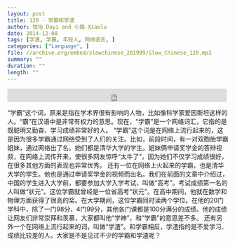```yaml
---
layout: post
title: 120 - 学霸和学渣
author: 独怡 Duyi and 小璐 Xiaolu
date: 2014-12-08
tags: [学渣, 学霸, 年轻人, 网络语言, ]
categories: ["Language", ]
file: //archive.org/embed/slowchinese_201909/Slow_Chinese_120.mp3
summary: ""
duration: ""
length: ""
---
```


<iframe src="https://archive.org/embed/slowchinese_201909/Slow_Chinese_120.mp3" width="500" height="30" frameborder="0" webkitallowfullscreen="true" mozallowfullscreen="true" allowfullscreen></iframe>

“学霸”这个词，原来是指在学术界很有影响的人物，比如像科学家爱因斯坦这样的人。“霸”在汉语中是非常有权力的意思。现在，“学霸”是一个网络词汇，它指的是既聪明又勤奋、学习成绩非常好的人。
“学霸”这个词是在网络上流行起来的，这是因为很多学霸通过网络受到了人们的关注。比如，前段时间，有一对双胞胎学霸姐妹，通过网络出了名。她们都是清华大学的学生。姐妹俩申请奖学金的答辩视频，在网络上流传开来，使很多网友惊呼“太牛了”，因为她们不仅学习成绩很好，在很多其他方面的表现也非常优秀。
还有一位在网络上火起来的学霸，也是清华大学的学生。他也是通过申请奖学金的视频而出名。我们在前面的文章中介绍过，中国的学生进入大学前，都要参加大学入学考试，叫做“高考”。考试成绩第一名的人叫做“状元”。这位学霸就曾经是一位省高考“状元”。在高中期间，他就在数学和物理方面获得了很高的奖。在大学期间，这位学霸同时读两个学位。在他的20门学科中，除了一门98分，4门99分，其他各门课都是100分满分的成绩。他的成绩让网友们非常崇拜和羡慕，大家都叫他“学神”，和“学霸”的意思差不多。
还有另外一个在网络上流行起来的词，叫做“学渣”。和学霸相反，学渣指的是不爱学习、成绩比较差的人。大家是不是见过不少的学霸和学渣呢？
